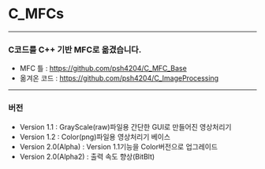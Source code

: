 # C_MFCs
--------------------------------
### C코드를 C++ 기반 MFC로 옮겼습니다.

* MFC 틀 : https://github.com/psh4204/C_MFC_Base
* 옮겨온 코드 : https://github.com/psh4204/C_ImageProcessing

---------------------------------
### 버전 
* Version 1.1 : GrayScale(raw)파일용 간단한 GUI로 만들어진 영상처리기
* Version 1.2 : Color(png)파일용 영상처리기 베이스
* Version 2.0(Alpha)  : Version 1.1기능을 Color버전으로 업그레이드 
* Version 2.0(Alpha2) : 출력 속도 향상(BitBlt)
